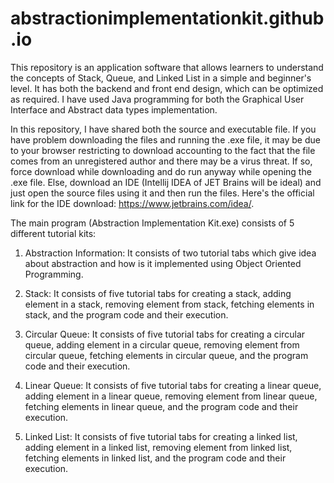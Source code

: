 # abstractionimplementationkit.github.io
This repository is an application software that allows learners to understand the concepts of Stack, Queue, and Linked List in a simple and beginner's level. It has both the backend and front end design, which can be optimized as required. I have used Java programming for both the Graphical User Interface and Abstract data types implementation. 

In this repository, I have shared both the source and executable file. If you have problem downloading the files and running the .exe file, it may be due to your browser restricting to download accounting to the fact that the file comes from an unregistered author and there may be a virus threat. If so, force download while downloading and do run anyway while opening the .exe file. Else, download an IDE (Intellij IDEA of JET Brains will be ideal) and just open the source files using it and then run the files. Here's the official link for the IDE download: https://www.jetbrains.com/idea/.

The main program (Abstraction Implementation Kit.exe) consists of 5 different tutorial kits:

1. Abstraction Information: It consists of two tutorial tabs which give idea about abstraction and how is it implemented using Object Oriented Programming.

2. Stack: It consists of five tutorial tabs for creating a stack, adding element in a stack, removing element from stack, fetching elements in stack, and the program code and their execution.

3. Circular Queue: It consists of five tutorial tabs for creating a circular queue, adding element in a circular queue, removing element from circular queue, fetching elements in circular queue, and the program code and their execution.

4. Linear Queue: It consists of five tutorial tabs for creating a linear queue, adding element in a linear queue, removing element from linear queue, fetching elements in linear queue, and the program code and their execution.

5. Linked List: It consists of five tutorial tabs for creating a linked list, adding element in a linked list, removing element from linked list, fetching elements in linked list, and the program code and their execution.
